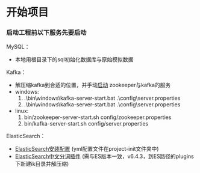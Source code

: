 # 开始项目 

### 启动工程前以下服务先要启动

MySQL：
* 本地用根目录下的sql初始化数据库与原始模拟数据

Kafka：

* 解压缩kafka到合适的位置，并手动[启动](https://www.orchome.com/6) zookeeper与kafka的服务
* windows:
    1. .\bin\windows\kafka-server-start.bat .\config\server.properties
    2. .\bin\windows\kafka-server-start.bat .\config\server.properties
* linux:
    1. bin/zookeeper-server-start.sh config/zookeeper.properties
    2. bin/kafka-server-start.sh config/server.properties
  
ElasticSearch：
  
* [ElasticSearch安装配置](https://www.elastic.co/cn/downloads/past-releases/elasticsearch-6-4-3) (yml配置文件在project-init文件夹中)
* [ElasticSearch中文分词插件](https://github.com/medcl/elasticsearch-analysis-ik/releases) (需与ES版本一致，v6.4.3，到ES路径的plugins下新建ik目录并解压缩)